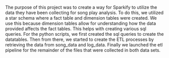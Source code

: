 The purpose of this project was to create a way for Sparkify to utilize the data they have been collecting
for song play analysis.
To do this, we utilized a star schema where a fact table and dimension tables were created. We use this
because dimension tables allow for understanding how the data provided affects the fact tables. This helps
with creating various sql queries.
For the python scripts, we first created the sql queries to create the datatables. Then from there, we started 
to create the ETL processes by retrieving the data from song_data and log_data. Finally we launched the etl pipeline for the remainder of the files that were collected in both data sets. 